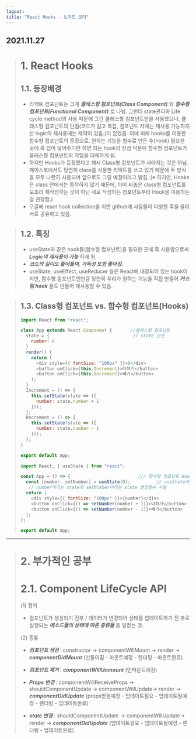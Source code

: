 ```yaml
---
lagout:
title: "React Hooks - 노마드 코더"
---
```


## 2021.11.27

> # 1. React Hooks
> 
> ## 1.1. 등장배경
>  - 리액트 컴포넌트는 크게 ***클래스형 컴포넌트(Class Component)*** 와 ***함수형 컴포넌트(Functional Component)*** 로 나뉨. 그런데 state관리와 Life cycle method의 사용 때문에 그간 클래스형 컴포넌트만을 사용했으나, 클래스형 컴포넌트의 단점(코드가 길고 복잡, 컴포넌트 자체는 재사용 가능하지만 logic의 재사용에는 제약이 있음.)이 있었음. 이에 비해 hooks를 이용한 함수형 컴포넌트의 등장으로, 원하는 기능을 함수로 만든 후(hook) 필요한 곳에 훅 집어 넣어주기만 하면 되는 hook의 장점 덕분에 함수형 컴포넌트가 클래스형 컴포넌트의 작업을 대체하게 됨.
>  - 하지만 Hooks가 등장했다고 해서 Class형 컴포넌트가 사라지는 것은 아님. 페이스북에서도 당연히 class를 사용한 리액트를 쓰고 있기 때문에 두 방식을 모두 나란히 사용되며 앞으로도 그럴 예정이라고 밝힘. (※ 하지만, Hooks은 class 안에서는 동작하지 않기 때문에, 이미 짜놓은 class형 컴포넌트를 모조리 재작성하는 것이 아닌 새로 작성하는 컴포넌트부터 Hook을 이용하는 걸 권장함.) 
>  - 구글에 react hook collection을 치면 github에 사람들이 다양한 훅을 올려 서로 공유하고 있음.

> ## 1.2. 특징
>  - useState와 같은 hook들(함수형 컴포넌트)을 필요한 곳에 훅 사용함으로써 ***Logic의 재사용이 가능*** 하게 됨. 
>  - ***코드의 길이도 줄어들며, 가독성 또한 좋아짐.*** 
>  - useState, useEffect, useReducer 등은 React에 내장되어 있는 hook이지만, 함수형 컴포넌트인만큼 당연히 우리가 원하는 기능을 직접 만들어 ***커스텀 hook*** 들도 만들어 재사용할 수 있음.
 
> ## 1.3. Class형 컴포넌트 vs. 함수형 컴포넌트(Hooks)
> 
> ```js
> import React from "react";
> 
> class App extends React.Component {       //클래스형 컴포넌트
>   state = {                                // state 선언
>     number: 0
>   }
>   render() {
>     return (
>       <div style={{ fontSize: "100px" }}>0</div>
>       <button onClick={this.Increment}>더하기</button>
>       <button onClick={this.Decrement}>빼기</button>
>     );
>   }
>   Increment = () => {
>     this.setState(state => ({
>       number: state.number + 1
>     }));
>   };
>   Decrement = () => {
>     this.setState(state => ({
>       number: state.number - 1
>     }));
>   };
> }
> 
> export default App;
> ```
> 
> ```js
> import React, { useState } from "react";
> 
> const App = () => {                          /// 함수형 컴포넌트 Hooks
>   const [number, setNumber] = useState(0);          // useState라는 Hook 사용
>    // number이라는 state와 setNumber이라는 state 변경함수 사용
>   return (
>     <div style={{ fontSize: "100px" }}>{number}</div>
>     <button onClick={() => setNumber(number + 1)}>더하기</button>
>     <button onClick={() => setNumber(number - 1)}>빼기</button>
>   );
> };
> 
> export default App;
> ```

 * * * 


> # 2. 부가적인 공부
> # 2.1. Component LifeCycle API
> (1) 정의 
>   - 컴포넌트가 생성되기 전후 / 데이터가 변경되어 상태를 업데이트하기 전 후로 실행되는 ***메소드들의 상태에 따른 종류들*** 을 일컫는 것.
> 
>  (2) 종류
>  - ***컴포넌트 생성*** 
>   : constructor -> componentWillMount -> render -> ***componentDidMount*** 
>     (만들어짐 - 마운트예정 - 렌더링 - 마운트완료)
>     
>  - ***컴포넌트 제거*** 
>   : ***componentWillUnmount*** 
>                          (언마운트예정)
>                    
>  - ***Props 변경*** 
>   : componentWillReceiveProps -> shouldComponentUpdate -> componentWillUpdate-> render -> ***componentDidUpdate*** 
>     (props받을예정 - 업데이트필요 - 업데이트될예정 - 렌더링 - 업데이트완료)
>     
>  - ***state 변경*** 
>   : shouldComponentUpdate -> componentWillUpdate-> render -> ***componentDidUpdate*** 
>     (업데이트필요 - 업데이트될예정 - 렌더링 - 업데이트완료)

